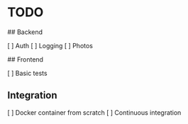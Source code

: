 # TODO

## Backend

[ ] Auth
[ ] Logging
[ ] Photos

## Frontend

[ ] Basic tests

## Integration

[ ] Docker container from scratch
[ ] Continuous integration
